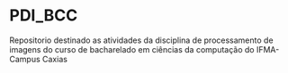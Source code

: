 # PDI_BCC
Repositorio destinado as atividades da disciplina de processamento de imagens do curso de bacharelado em ciências da computação do IFMA-Campus Caxias
